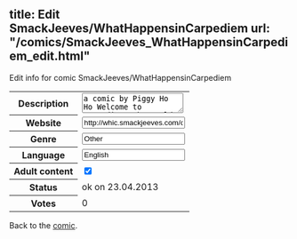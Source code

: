 title: Edit SmackJeeves/WhatHappensinCarpediem
url: "/comics/SmackJeeves_WhatHappensinCarpediem_edit.html"
---
Edit info for comic SmackJeeves/WhatHappensinCarpediem

<form name="comic" action="http://gaepostmail.appengine.com/comic" name="post">
<table class="comicinfo">
<tr>
<th>Description</th><td><textarea name="description">a comic by Piggy Ho Ho Welcome to Carpediem, the world of the massively popular MMORPG. When Naoto and Chris set out to find a strong attacker for their party, Kurogawa is not quite what they expected... *This is a BL story*</textarea></td>
</tr>
<tr>
<th>Website</th><td><input type="text" name="url" value="http://whic.smackjeeves.com/comics/"/></td>
</tr>
<tr>
<th>Genre</th><td><input type="text" name="genre" value="Other"/></td>
</tr>
<tr>
<th>Language</th><td><input type="text" name="language" value="English"/></td>
</tr>
<tr>
<th>Adult content</th><td><input type="checkbox" name="adult" value="adult" checked="checked"/></td>
</tr>
<tr>
<th>Status</th><td>ok on 23.04.2013</td>
</tr>
<tr>
<th>Votes</th><td>0</div></td>
</tr>
</table>
</form>

Back to the [comic](/comics/SmackJeeves_WhatHappensinCarpediem.html).
